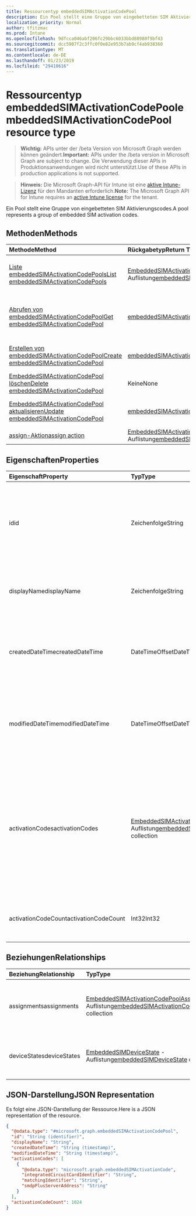 ```yaml
---
title: Ressourcentyp embeddedSIMActivationCodePool
description: Ein Pool stellt eine Gruppe von eingebetteten SIM Aktivierungscodes.
localization_priority: Normal
author: tfitzmac
ms.prod: Intune
ms.openlocfilehash: 9dfcca046abf206fc29bbc6033bbd88980f9bf43
ms.sourcegitcommit: dcc5907f2c3ffc0f0e82e953b7ab9cf4ab938360
ms.translationtype: MT
ms.contentlocale: de-DE
ms.lasthandoff: 01/23/2019
ms.locfileid: "29410616"
---
```

# <a name="embeddedsimactivationcodepool-resource-type"></a><span data-ttu-id="a99fc-103">Ressourcentyp embeddedSIMActivationCodePool</span><span class="sxs-lookup"><span data-stu-id="a99fc-103">embeddedSIMActivationCodePool resource type</span></span>

> <span data-ttu-id="a99fc-104">**Wichtig:** APIs unter der /beta Version von Microsoft Graph werden können geändert.</span><span class="sxs-lookup"><span data-stu-id="a99fc-104">**Important:** APIs under the /beta version in Microsoft Graph are subject to change.</span></span> <span data-ttu-id="a99fc-105">Die Verwendung dieser APIs in Produktionsanwendungen wird nicht unterstützt.</span><span class="sxs-lookup"><span data-stu-id="a99fc-105">Use of these APIs in production applications is not supported.</span></span>

> <span data-ttu-id="a99fc-106">**Hinweis:** Die Microsoft Graph-API für Intune ist eine [aktive Intune-Lizenz](https://go.microsoft.com/fwlink/?linkid=839381) für den Mandanten erforderlich.</span><span class="sxs-lookup"><span data-stu-id="a99fc-106">**Note:** The Microsoft Graph API for Intune requires an [active Intune license](https://go.microsoft.com/fwlink/?linkid=839381) for the tenant.</span></span>

<span data-ttu-id="a99fc-107">Ein Pool stellt eine Gruppe von eingebetteten SIM Aktivierungscodes.</span><span class="sxs-lookup"><span data-stu-id="a99fc-107">A pool represents a group of embedded SIM activation codes.</span></span>

## <a name="methods"></a><span data-ttu-id="a99fc-108">Methoden</span><span class="sxs-lookup"><span data-stu-id="a99fc-108">Methods</span></span>
|<span data-ttu-id="a99fc-109">Methode</span><span class="sxs-lookup"><span data-stu-id="a99fc-109">Method</span></span>|<span data-ttu-id="a99fc-110">Rückgabetyp</span><span class="sxs-lookup"><span data-stu-id="a99fc-110">Return Type</span></span>|<span data-ttu-id="a99fc-111">Beschreibung</span><span class="sxs-lookup"><span data-stu-id="a99fc-111">Description</span></span>|
|:---|:---|:---|
|[<span data-ttu-id="a99fc-112">Liste embeddedSIMActivationCodePools</span><span class="sxs-lookup"><span data-stu-id="a99fc-112">List embeddedSIMActivationCodePools</span></span>](../api/intune-esim-embeddedsimactivationcodepool-list.md)|<span data-ttu-id="a99fc-113">[EmbeddedSIMActivationCodePool](../resources/intune-esim-embeddedsimactivationcodepool.md) -Auflistung</span><span class="sxs-lookup"><span data-stu-id="a99fc-113">[embeddedSIMActivationCodePool](../resources/intune-esim-embeddedsimactivationcodepool.md) collection</span></span>|<span data-ttu-id="a99fc-114">Listeneigenschaften und Beziehungen der [EmbeddedSIMActivationCodePool](../resources/intune-esim-embeddedsimactivationcodepool.md) -Objekte.</span><span class="sxs-lookup"><span data-stu-id="a99fc-114">List properties and relationships of the [embeddedSIMActivationCodePool](../resources/intune-esim-embeddedsimactivationcodepool.md) objects.</span></span>|
|[<span data-ttu-id="a99fc-115">Abrufen von embeddedSIMActivationCodePool</span><span class="sxs-lookup"><span data-stu-id="a99fc-115">Get embeddedSIMActivationCodePool</span></span>](../api/intune-esim-embeddedsimactivationcodepool-get.md)|[<span data-ttu-id="a99fc-116">embeddedSIMActivationCodePool</span><span class="sxs-lookup"><span data-stu-id="a99fc-116">embeddedSIMActivationCodePool</span></span>](../resources/intune-esim-embeddedsimactivationcodepool.md)|<span data-ttu-id="a99fc-117">Lesen Sie Eigenschaften und Beziehungen des [EmbeddedSIMActivationCodePool](../resources/intune-esim-embeddedsimactivationcodepool.md) -Objekts.</span><span class="sxs-lookup"><span data-stu-id="a99fc-117">Read properties and relationships of the [embeddedSIMActivationCodePool](../resources/intune-esim-embeddedsimactivationcodepool.md) object.</span></span>|
|[<span data-ttu-id="a99fc-118">Erstellen von embeddedSIMActivationCodePool</span><span class="sxs-lookup"><span data-stu-id="a99fc-118">Create embeddedSIMActivationCodePool</span></span>](../api/intune-esim-embeddedsimactivationcodepool-create.md)|[<span data-ttu-id="a99fc-119">embeddedSIMActivationCodePool</span><span class="sxs-lookup"><span data-stu-id="a99fc-119">embeddedSIMActivationCodePool</span></span>](../resources/intune-esim-embeddedsimactivationcodepool.md)|<span data-ttu-id="a99fc-120">Erstellen eines neuen [EmbeddedSIMActivationCodePool](../resources/intune-esim-embeddedsimactivationcodepool.md) -Objekts.</span><span class="sxs-lookup"><span data-stu-id="a99fc-120">Create a new [embeddedSIMActivationCodePool](../resources/intune-esim-embeddedsimactivationcodepool.md) object.</span></span>|
|[<span data-ttu-id="a99fc-121">EmbeddedSIMActivationCodePool löschen</span><span class="sxs-lookup"><span data-stu-id="a99fc-121">Delete embeddedSIMActivationCodePool</span></span>](../api/intune-esim-embeddedsimactivationcodepool-delete.md)|<span data-ttu-id="a99fc-122">Keine</span><span class="sxs-lookup"><span data-stu-id="a99fc-122">None</span></span>|<span data-ttu-id="a99fc-123">Löscht eine [EmbeddedSIMActivationCodePool](../resources/intune-esim-embeddedsimactivationcodepool.md).</span><span class="sxs-lookup"><span data-stu-id="a99fc-123">Deletes a [embeddedSIMActivationCodePool](../resources/intune-esim-embeddedsimactivationcodepool.md).</span></span>|
|[<span data-ttu-id="a99fc-124">EmbeddedSIMActivationCodePool aktualisieren</span><span class="sxs-lookup"><span data-stu-id="a99fc-124">Update embeddedSIMActivationCodePool</span></span>](../api/intune-esim-embeddedsimactivationcodepool-update.md)|[<span data-ttu-id="a99fc-125">embeddedSIMActivationCodePool</span><span class="sxs-lookup"><span data-stu-id="a99fc-125">embeddedSIMActivationCodePool</span></span>](../resources/intune-esim-embeddedsimactivationcodepool.md)|<span data-ttu-id="a99fc-126">Aktualisieren Sie die Eigenschaften eines [EmbeddedSIMActivationCodePool](../resources/intune-esim-embeddedsimactivationcodepool.md) -Objekts.</span><span class="sxs-lookup"><span data-stu-id="a99fc-126">Update the properties of a [embeddedSIMActivationCodePool](../resources/intune-esim-embeddedsimactivationcodepool.md) object.</span></span>|
|[<span data-ttu-id="a99fc-127">assign-Aktion</span><span class="sxs-lookup"><span data-stu-id="a99fc-127">assign action</span></span>](../api/intune-esim-embeddedsimactivationcodepool-assign.md)|<span data-ttu-id="a99fc-128">[EmbeddedSIMActivationCodePoolAssignment](../resources/intune-esim-embeddedsimactivationcodepoolassignment.md) -Auflistung</span><span class="sxs-lookup"><span data-stu-id="a99fc-128">[embeddedSIMActivationCodePoolAssignment](../resources/intune-esim-embeddedsimactivationcodepoolassignment.md) collection</span></span>|<span data-ttu-id="a99fc-129">Noch nicht dokumentiert</span><span class="sxs-lookup"><span data-stu-id="a99fc-129">Not yet documented</span></span>|

## <a name="properties"></a><span data-ttu-id="a99fc-130">Eigenschaften</span><span class="sxs-lookup"><span data-stu-id="a99fc-130">Properties</span></span>
|<span data-ttu-id="a99fc-131">Eigenschaft</span><span class="sxs-lookup"><span data-stu-id="a99fc-131">Property</span></span>|<span data-ttu-id="a99fc-132">Typ</span><span class="sxs-lookup"><span data-stu-id="a99fc-132">Type</span></span>|<span data-ttu-id="a99fc-133">Beschreibung</span><span class="sxs-lookup"><span data-stu-id="a99fc-133">Description</span></span>|
|:---|:---|:---|
|<span data-ttu-id="a99fc-134">id</span><span class="sxs-lookup"><span data-stu-id="a99fc-134">id</span></span>|<span data-ttu-id="a99fc-135">Zeichenfolge</span><span class="sxs-lookup"><span data-stu-id="a99fc-135">String</span></span>|<span data-ttu-id="a99fc-136">Eindeutiger Bezeichner für den eingebetteten SIM Aktivierung Code Pool.</span><span class="sxs-lookup"><span data-stu-id="a99fc-136">Unique identifier for the embedded SIM activation code pool.</span></span> <span data-ttu-id="a99fc-137">System generierten Wert, die beim Erstellen zugewiesen.</span><span class="sxs-lookup"><span data-stu-id="a99fc-137">System generated value assigned when created.</span></span>|
|<span data-ttu-id="a99fc-138">displayName</span><span class="sxs-lookup"><span data-stu-id="a99fc-138">displayName</span></span>|<span data-ttu-id="a99fc-139">Zeichenfolge</span><span class="sxs-lookup"><span data-stu-id="a99fc-139">String</span></span>|<span data-ttu-id="a99fc-140">Der Administrator definierten Namen des eingebetteten SIM Aktivierung Code Pools.</span><span class="sxs-lookup"><span data-stu-id="a99fc-140">The admin defined name of the embedded SIM activation code pool.</span></span>|
|<span data-ttu-id="a99fc-141">createdDateTime</span><span class="sxs-lookup"><span data-stu-id="a99fc-141">createdDateTime</span></span>|<span data-ttu-id="a99fc-142">DateTimeOffset</span><span class="sxs-lookup"><span data-stu-id="a99fc-142">DateTimeOffset</span></span>|<span data-ttu-id="a99fc-143">Der Zeitpunkt, zu der eingebettete SIM Aktivierung Code Pool erstellt wurde.</span><span class="sxs-lookup"><span data-stu-id="a99fc-143">The time the embedded SIM activation code pool was created.</span></span> <span data-ttu-id="a99fc-144">Generierte Service-Seite.</span><span class="sxs-lookup"><span data-stu-id="a99fc-144">Generated service side.</span></span>|
|<span data-ttu-id="a99fc-145">modifiedDateTime</span><span class="sxs-lookup"><span data-stu-id="a99fc-145">modifiedDateTime</span></span>|<span data-ttu-id="a99fc-146">DateTimeOffset</span><span class="sxs-lookup"><span data-stu-id="a99fc-146">DateTimeOffset</span></span>|<span data-ttu-id="a99fc-147">Der Zeitpunkt der letzten Änderung der eingebettete SIM Aktivierung Code Pool.</span><span class="sxs-lookup"><span data-stu-id="a99fc-147">The time the embedded SIM activation code pool was last modified.</span></span> <span data-ttu-id="a99fc-148">Aktualisierte Service-Seite.</span><span class="sxs-lookup"><span data-stu-id="a99fc-148">Updated service side.</span></span>|
|<span data-ttu-id="a99fc-149">activationCodes</span><span class="sxs-lookup"><span data-stu-id="a99fc-149">activationCodes</span></span>|<span data-ttu-id="a99fc-150">[EmbeddedSIMActivationCode](../resources/intune-esim-embeddedsimactivationcode.md) -Auflistung</span><span class="sxs-lookup"><span data-stu-id="a99fc-150">[embeddedSIMActivationCode](../resources/intune-esim-embeddedsimactivationcode.md) collection</span></span>|<span data-ttu-id="a99fc-151">Die Aktivierungscodes in diesem Pool angehören.</span><span class="sxs-lookup"><span data-stu-id="a99fc-151">The activation codes which belong to this pool.</span></span> <span data-ttu-id="a99fc-152">Diese Navigationseigenschaft wird verwendet, um die Aktivierungscodes Intune buchen aber kann nicht zum Lesen von Aktivierungscodes aus Intune verwendet werden.</span><span class="sxs-lookup"><span data-stu-id="a99fc-152">This navigation property is used to post activation codes to Intune but cannot be used to read activation codes from Intune.</span></span>|
|<span data-ttu-id="a99fc-153">activationCodeCount</span><span class="sxs-lookup"><span data-stu-id="a99fc-153">activationCodeCount</span></span>|<span data-ttu-id="a99fc-154">Int32</span><span class="sxs-lookup"><span data-stu-id="a99fc-154">Int32</span></span>|<span data-ttu-id="a99fc-155">Die Gesamtzahl der Aktivierungscodes in diesem Pool angehören.</span><span class="sxs-lookup"><span data-stu-id="a99fc-155">The total count of activation codes which belong to this pool.</span></span>|

## <a name="relationships"></a><span data-ttu-id="a99fc-156">Beziehungen</span><span class="sxs-lookup"><span data-stu-id="a99fc-156">Relationships</span></span>
|<span data-ttu-id="a99fc-157">Beziehung</span><span class="sxs-lookup"><span data-stu-id="a99fc-157">Relationship</span></span>|<span data-ttu-id="a99fc-158">Typ</span><span class="sxs-lookup"><span data-stu-id="a99fc-158">Type</span></span>|<span data-ttu-id="a99fc-159">Beschreibung</span><span class="sxs-lookup"><span data-stu-id="a99fc-159">Description</span></span>|
|:---|:---|:---|
|<span data-ttu-id="a99fc-160">assignments</span><span class="sxs-lookup"><span data-stu-id="a99fc-160">assignments</span></span>|<span data-ttu-id="a99fc-161">[EmbeddedSIMActivationCodePoolAssignment](../resources/intune-esim-embeddedsimactivationcodepoolassignment.md) -Auflistung</span><span class="sxs-lookup"><span data-stu-id="a99fc-161">[embeddedSIMActivationCodePoolAssignment](../resources/intune-esim-embeddedsimactivationcodepoolassignment.md) collection</span></span>|<span data-ttu-id="a99fc-162">Navigation-Eigenschaft, um eine Liste von Zielen, die dieser Pool zugeordnet ist.</span><span class="sxs-lookup"><span data-stu-id="a99fc-162">Navigational property to a list of targets to which this pool is assigned.</span></span>|
|<span data-ttu-id="a99fc-163">deviceStates</span><span class="sxs-lookup"><span data-stu-id="a99fc-163">deviceStates</span></span>|<span data-ttu-id="a99fc-164">[EmbeddedSIMDeviceState](../resources/intune-esim-embeddedsimdevicestate.md) -Auflistung</span><span class="sxs-lookup"><span data-stu-id="a99fc-164">[embeddedSIMDeviceState](../resources/intune-esim-embeddedsimdevicestate.md) collection</span></span>|<span data-ttu-id="a99fc-165">Navigations-Eigenschaft, um eine Liste der Gerätestatus für diesen Pool.</span><span class="sxs-lookup"><span data-stu-id="a99fc-165">Navigational property to a list of device states for this pool.</span></span>|

## <a name="json-representation"></a><span data-ttu-id="a99fc-166">JSON-Darstellung</span><span class="sxs-lookup"><span data-stu-id="a99fc-166">JSON Representation</span></span>
<span data-ttu-id="a99fc-167">Es folgt eine JSON-Darstellung der Ressource.</span><span class="sxs-lookup"><span data-stu-id="a99fc-167">Here is a JSON representation of the resource.</span></span>
<!-- {
  "blockType": "resource",
  "keyProperty": "id",
  "@odata.type": "microsoft.graph.embeddedSIMActivationCodePool"
}
-->
``` json
{
  "@odata.type": "#microsoft.graph.embeddedSIMActivationCodePool",
  "id": "String (identifier)",
  "displayName": "String",
  "createdDateTime": "String (timestamp)",
  "modifiedDateTime": "String (timestamp)",
  "activationCodes": [
    {
      "@odata.type": "microsoft.graph.embeddedSIMActivationCode",
      "integratedCircuitCardIdentifier": "String",
      "matchingIdentifier": "String",
      "smdpPlusServerAddress": "String"
    }
  ],
  "activationCodeCount": 1024
}
```




